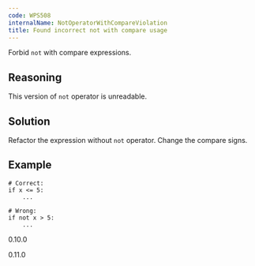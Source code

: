 ```yaml
---
code: WPS508
internalName: NotOperatorWithCompareViolation
title: Found incorrect not with compare usage
---
```


Forbid `not` with compare expressions.

## Reasoning
This version of `not` operator is unreadable.

## Solution
Refactor the expression without `not` operator. Change the compare
signs.

## Example

    # Correct:
    if x <= 5:
        ...
    
    # Wrong:
    if not x > 5:
        ...

<div class="versionadded">

0.10.0

</div>

<div class="versionchanged">

0.11.0

</div>